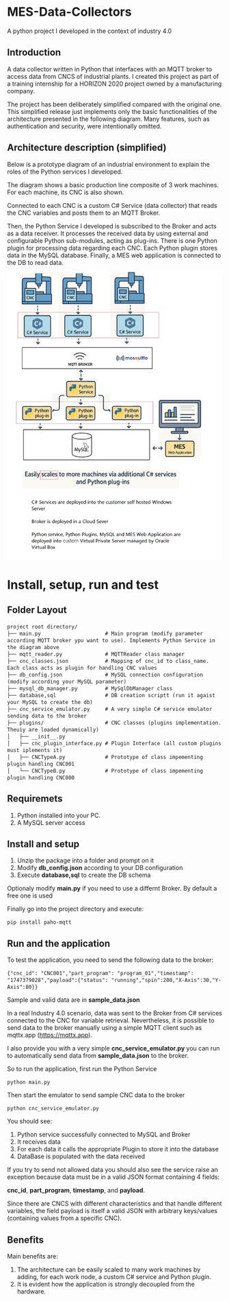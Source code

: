 # MES-Data-Collectors
A python project I developed in the context of industry 4.0


## Introduction
A data collector written in Python that interfaces with an MQTT broker to access data from CNCS of industrial plants. I created this project as part of a training internship for a HORIZON 2020 project owned by a manufacturing company.

The project has been deliberately simplified compared with the original one. This simplified release just implements only the basic functionalities of the architecture presented in the following diagram. Many features, such as authentication and security, were intentionally omitted.

## Architecture description (simplified)
Below is a prototype diagram of an industrial environment to explain the roles of the Python services I developed.

The diagram shows a basic production line composite of 3 work machines. For each machine, its CNC is also shown. 

Connected to each CNC is a custom C# Service (data collector)  that reads the CNC variables and posts them to an MQTT Broker. 

Then, the  Python Service I developed is subscribed to the Broker and acts as a data receiver. It processes the received data by using external and configurable Python sub-modules, acting as plug-ins. There is one Python plugin for processing data regarding each CNC. Each Python plugin stores data in the MySQL database. Finally, a MES web application is connected to the DB to read data. 

![enter image description here](https://github.com/domcimino/MES-Data-Collectors/blob/main/resources/architecture.png)




# Install, setup, run and test 

## Folder Layout

```
project root directory/
├── main.py                     # Main program (modify parameter according MQTT broker ypu want to use). Implements Python Service in the diagram above
├── mqtt_reader.py              # MQTTReader class manager
├── cnc_classes.json            # Mapping of cnc_id to class_name. Each class acts as plugin for handling CNC values
├── db_config.json              # MySQL connection configuration (modify according your MySQL parameter)
├── mysql_db_manager.py         # MySqlDbManager class
├── database,sql                # DB creation scriptt (run it agaist your MySQL to create the db)
├── cnc_service_emulator.py     # A very simple C# service emulator sending data to the broker
├── plugins/                    # CNC classes (plugins implementation. Theuìy are loaded dynamically)
│   ├── __init__.py
│   ├── cnc_plugin_interface.py # Plugin Interface (all custom plugins must iplements it)
│   ├── CNCTypeA.py             # Prototype of class impementing plugin handling CNC001
│   └── CNCTypeB.py             # Prototype of class impementing plugin handling CNC000

```

## Requiremets
1. Python installed into your PC.
2. A MySQL server access

## Install and setup
1. Unzip the package into a folder and prompt on it
2. Modify **db_config.json** according to your DB configuration
3. Execute **database,sql** to create the DB schema

Optionaly modify **main.py** if you need to use a differnt Broker. By default a free one is used

Finally go into the project directory and execute:

```
pip install paho-mqtt 
```

## Run and the application
To test the application, you need to send the following data to the broker:

```
{"cnc_id": "CNC001","part_program": "program_01","timestamp": "1747379028","payload":{"status": "running","spin":200,"X-Axis":30,"Y-Axis":80}}

```
Sample and valid data are in **sample_data.json**

In a real Industry 4.0 scenario, data was sent to the Broker from C# services connected to the CNC for variable retrieval.
Nevertheless, it is possible to send data to the broker manually using a simple MQTT client such as mqttx.app (https://mqttx.app).

I also provide you with a very simple **cnc_service_emulator.py** you can run to automatically send data from **sample_data.json** to the broker.

So to run the application, first run the Python Service


```
python main.py

```

Then start the emulator to send sample CNC data to the broker


```
python cnc_service_emulator.py

```

You should see:
1. Python service successfully connected to MySQL and Broker
2. It receives data
3. For each data it calls the appropriate Plugin to store it into the database
4. DataBase is populated with the data received

If you try to send not allowed data you should also see the service raise an exception because data must be in a valid JSON format containing 4 fields: 

**cnc_id**, **part_program**, **timestamp**, and **payload**. 

Since there are CNCS with different characteristics and that handle different variables, the field payload is itself a valid JSON with arbitrary keys/values ​​(containing values ​​from a specific CNC).

## Benefits 
Main benefits are:
1. The architecture can be easily scaled to many work machines by adding, for each work node, a custom C# service and Python plugin.
2. It is evident how the application is strongly decoupled from the hardware.

